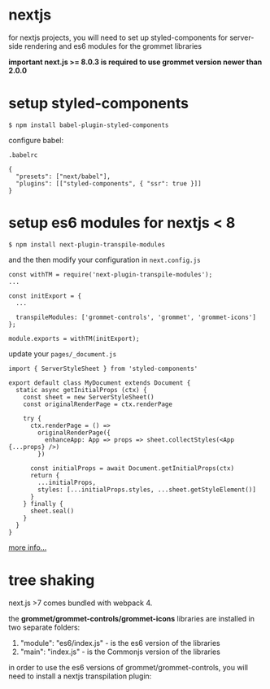 # nextjs

for nextjs projects, you will need to set up styled-components for server-side rendering and es6 modules for the grommet libraries

**important next.js >= 8.0.3 is required to use grommet version newer than 2.0.0**

# setup styled-components

`$ npm install babel-plugin-styled-components`

configure babel:
 
`.babelrc`

```
{
  "presets": ["next/babel"],
  "plugins": [["styled-components", { "ssr": true }]]
}

```

# setup es6 modules for nextjs < 8

`$ npm install next-plugin-transpile-modules`

and the then modify your configuration in `next.config.js`

```
const withTM = require('next-plugin-transpile-modules');
...

const initExport = {
  ...

  transpileModules: ['grommet-controls', 'grommet', 'grommet-icons']
};

module.exports = withTM(initExport);
```


update your `pages/_document.js`


```
import { ServerStyleSheet } from 'styled-components'

export default class MyDocument extends Document {
  static async getInitialProps (ctx) {
    const sheet = new ServerStyleSheet()
    const originalRenderPage = ctx.renderPage

    try {
      ctx.renderPage = () =>
        originalRenderPage({
          enhanceApp: App => props => sheet.collectStyles(<App {...props} />)
        })

      const initialProps = await Document.getInitialProps(ctx)
      return {
        ...initialProps,
        styles: [...initialProps.styles, ...sheet.getStyleElement()]
      }
    } finally {
      sheet.seal()
    }
  }
}
```

[more info...](https://github.com/zeit/next.js/tree/canary/examples/with-styled-components)
# tree shaking

next.js >7 comes bundled with webpack 4. 


the **grommet/grommet-controls/grommet-icons** libraries are installed in two separate folders:
1. "module": "es6/index.js" - is the es6 version of the libraries
2. "main": "index.js" - is the Commonjs version of the libraries

in order to use the es6 versions of grommet/grommet-controls, you will need to install a nextjs transpilation plugin: 
